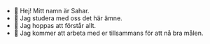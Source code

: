 - 👋 Hej! Mitt namn är Sahar.
- 👀 Jag studera med oss det här ämne.
- 🌱 Jag hoppas att förstår allt.
- 💞️ Jag kommer att arbeta med er tillsammans för att nå bra målen.

<!---
saharna1/saharna1 is a ✨ special ✨ repository because its `README.md` (this file) appears on your GitHub profile.
You can click the Preview link to take a look at your changes.
--->
